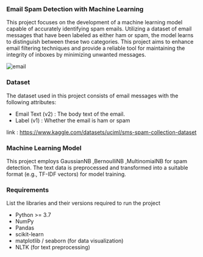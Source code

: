 ### Email Spam Detection with Machine Learning

This project focuses on the development of a machine learning model capable of accurately identifying spam emails. Utilizing a dataset of email messages that have been labeled as either ham or spam, the model learns to distinguish between these two categories. This project aims to enhance email filtering techniques and provide a reliable tool for maintaining the integrity of inboxes by minimizing unwanted messages.

![email](https://github.com/ShubhamKumbhar28/OIBSIP/assets/133940544/90c02d4e-69d5-49ca-8be1-f7627677a86e)

### Dataset

The dataset used in this project consists of email messages with the following attributes:

- Email Text (v2) : The body text of the email.
- Label (v1) : Whether the email is ham or spam 

link : https://www.kaggle.com/datasets/uciml/sms-spam-collection-dataset

### Machine Learning Model
This project employs GaussianNB ,BernoulliNB ,MultinomialNB
for spam detection. The text data is preprocessed and transformed into a suitable format (e.g., TF-IDF vectors) for model training.

### Requirements

List the libraries and their versions required to run the project

- Python >= 3.7
- NumPy
- Pandas
- scikit-learn
- matplotlib / seaborn (for data visualization)
- NLTK (for text preprocessing)
